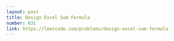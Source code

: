 ```yaml
---
layout: post
title: Design Excel Sum Formula
number: 631
link: https://leetcode.com/problems/design-excel-sum-formula
---
```

